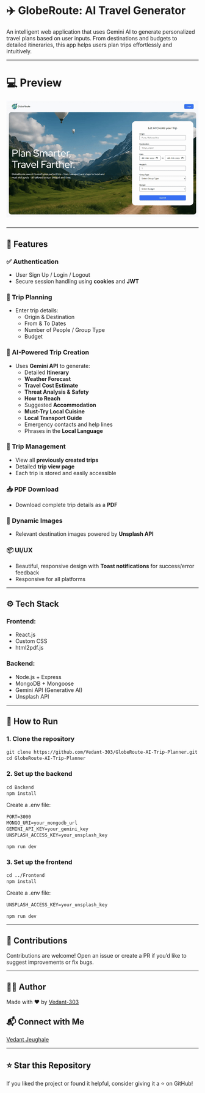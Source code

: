 # ✈️ GlobeRoute: AI Travel Generator

An intelligent web application that uses Gemini AI to generate personalized travel plans based on user inputs. From destinations and budgets to detailed itineraries, this app helps users plan trips effortlessly and intuitively.

---

# 💻 Preview

![](https://github.com/Vedant-303/GlobeRoute-AI-Trip-Planner/blob/main/GIF_Folder/AITripGenerator.gif?raw=true)

---

## 🚀 Features

### ✅ Authentication
- User Sign Up / Login / Logout
- Secure session handling using **cookies** and **JWT**

### 📝 Trip Planning
- Enter trip details:
  - Origin & Destination
  - From & To Dates
  - Number of People / Group Type
  - Budget

### 🤖 AI-Powered Trip Creation
- Uses **Gemini API** to generate:
  - Detailed **Itinerary**
  - **Weather Forecast**
  - **Travel Cost Estimate**
  - **Threat Analysis & Safety**
  - **How to Reach**
  - Suggested **Accommodation**
  - **Must-Try Local Cuisine**
  - **Local Transport Guide**
  - Emergency contacts and help lines
  - Phrases in the **Local Language**

### 📂 Trip Management
- View all **previously created trips**
- Detailed **trip view page**
- Each trip is stored and easily accessible

### 📥 PDF Download
- Download complete trip details as a **PDF**

### 📸 Dynamic Images
- Relevant destination images powered by **Unsplash API**

### 📦 UI/UX
- Beautiful, responsive design with **Toast notifications** for success/error feedback
- Responsive for all platforms

---

## ⚙️ Tech Stack

### Frontend:

- React.js
- Custom CSS
- html2pdf.js

### Backend:

- Node.js + Express
- MongoDB + Mongoose
- Gemini API (Generative AI)
- Unsplash API

---

## 🧪 How to Run

### 1. Clone the repository

```
git clone https://github.com/Vedant-303/GlobeRoute-AI-Trip-Planner.git
cd GlobeRoute-AI-Trip-Planner
```

### 2. Set up the backend

```
cd Backend
npm install
```

Create a .env file:

```
PORT=3000
MONGO_URI=your_mongodb_url
GEMINI_API_KEY=your_gemini_key
UNSPLASH_ACCESS_KEY=your_unsplash_key
```

```
npm run dev
```

### 3. Set up the frontend

```
cd ../Frontend
npm install
```


Create a .env file:

```
UNSPLASH_ACCESS_KEY=your_unsplash_key
```

```
npm run dev
```

---

## 🤝 Contributions

Contributions are welcome! Open an issue or create a PR if you’d like to suggest improvements or fix bugs.

---

## 👨‍💻 Author

Made with ❤️ by [Vedant-303](https://github.com/Vedant-303)

## 📬 Connect with Me

[Vedant Jeughale](https://www.linkedin.com/in/vedantjeughale/)

---

## ⭐ Star this Repository

If you liked the project or found it helpful, consider giving it a ⭐ on GitHub!
